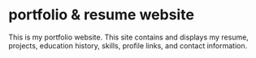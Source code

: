# portfolio & resume website

This is my portfolio website. This site contains and displays my resume, projects, education history, skills, profile links, and contact information.